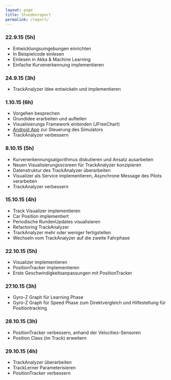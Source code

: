 ```yaml
---
layout: page
title: Stundenreport
permalink: /report/
---
```


### 22.9.15 (5h)
* Entwicklungsumgebungen einrichten
* In Beispielcode einlesen
* Einlesen in Akka & Machine Learning
* Einfache Kurvenerkennung implementieren

### 24.9.15 (3h)
* TrackAnalyzer Idee entwickeln und implementieren

### 1.10.15 (6h)
* Vorgehen besprechen
* Grundidee erarbeiten und aufteilen
* Visualisierungs Framework einbinden (JFreeChart)
* [Android App](https://github.com/tourn/ChallP1-CarreraRemote/releases/tag/0.1) zur Steuerung des Simulators
* TrackAnalyzer verbessern

### 8.10.15 (5h)
* Kurvenerkennungsalgorithmus diskutieren und Ansatz ausarbeiten
* Neuen Visualisierungsscsreen für TrackAnalyzer konzipieren
* Datenstruktur des TrackAnalyzer überarbeiten
* Visualizer als Service implementieren, Asynchrone Message des Pilots verarbeiten
* TrackAnalyzer verbessern

### 15.10.15 (4h)
* Track Visualizer implementieren
* Car Position implementiert
* Periodische RundenUpdates visualisieren
* Refactoring TrackAnalyzer
* TrackAnalyzer mehr oder weniger fertigstellen
* Wechseln vom TrackAnalyzer auf die zweite Fahrphase

### 22.10.15 (5h)
* Visualizer implementieren
* PositionTracker implementieren
* Erste Geschwindigkeitsanpassungen mit PositionTracker

### 27.10.15 (3h)
* Gyro-Z Graph für Learning Phase
* Gyro-Z Graph für Speed Phase zum Direktvergleich und Hilfestellung für Positiontracking

### 28.10.15 (3h)
* PositionTracker verbessern, anhand der Velocities-Sensoren
* Position Class (im Track) erweitern

### 29.10.15 (4h)
* TrackAnalyzer überarbeiten
* TrackLerner Parameterisieren
* PositionTracker verbessern
